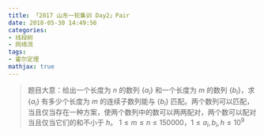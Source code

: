 ```yaml
---
title: 「2017 山东一轮集训 Day2」Pair
date: 2018-05-30 14:49:56
categories:
- 线段树
- 网络流
tags:
- 霍尔定理
mathjax: true
---
```


> 题目大意：给出一个长度为 $n$ 的数列 $\lbrace a_i \rbrace$ 和一个长度为 $m$ 的数列 $\lbrace b_i \rbrace$，求 $\lbrace a_i \rbrace$ 有多少个长度为 $m$ 的连续子数列能与 $\lbrace b_i \rbrace$ 匹配。两个数列可以匹配，当且仅当存在一种方案，使两个数列中的数可以两两配对，两个数可以配对当且仅当它们的和不小于 $h$。
$1≤m≤n≤150000$，$1≤a_i,b_i,h≤10^9$
